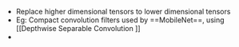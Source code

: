 - Replace higher dimensional tensors to lower dimensional tensors
- Eg: Compact convolution filters used by ==MobileNet==, using [[Depthwise Separable Convolution ]]
- 